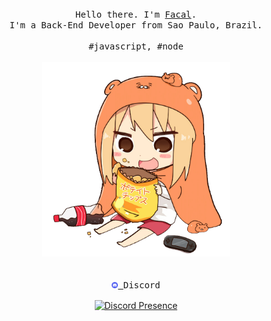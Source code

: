 <p align="center">
  <br>
  <br>
  <br>
  <samp>Hello there. I'm <a href="https://github.com/facalz">Facal</a>.<br> I'm a Back-End Developer from Sao Paulo, Brazil.<br><br>#javascript, #node</samp>
  <br>
  <br>
  <a href="#">
    <img src="https://github.com/facalz/facalz/blob/main/picture.png" width="300"/>
  </a>
  <br>
  <br>
  <br>
  <samp align="center">
    <a href="#">
      <img src="https://github.com/facalz/facalz/blob/main/discord.png" width="10"/>
    </a>
    Discord
  </samp>
  <p align="center">
   <a href="#" rel="nofollow">
      <img src="https://lanyard-profile-readme.vercel.app/api/506850276863508491?idleMessage=Offline..." alt="Discord Presence" align="center">
   </a>
  </p>
 </p>
